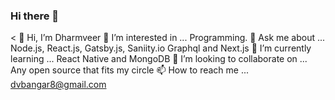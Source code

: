 ### Hi there 👋

<
👋 Hi, I’m Dharmveer
👀 I’m interested in ... Programming.
💬 Ask me about ... Node.js, React.js, Gatsby.js, Saniity.io Graphql and Next.js
🌱 I’m currently learning ... React Native and MongoDB
💞️ I’m looking to collaborate on ... Any open source that fits my circle
📫 How to reach me ... dvbangar8@gmail.com
